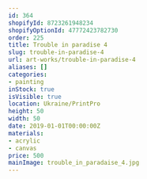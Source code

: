 ```yaml
---
id: 364
shopifyId: 8723261948234
shopifyOptionId: 47772423782730
order: 225
title: Trouble in paradise 4
slug: trouble-in-paradise-4
url: art-works/trouble-in-paradise-4
aliases: []
categories:
- painting
inStock: true
isVisible: true
location: Ukraine/PrintPro
height: 50
width: 50
date: 2019-01-01T00:00:00Z
materials:
- acrylic
- canvas
price: 500
mainImage: trouble_in_paradaise_4.jpg
---
```

